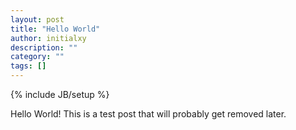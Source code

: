 ```yaml
---
layout: post
title: "Hello World"
author: initialxy
description: ""
category: ""
tags: []
---
```

{% include JB/setup %}

Hello World! This is a test post that will probably get removed later.
<!--more-->
